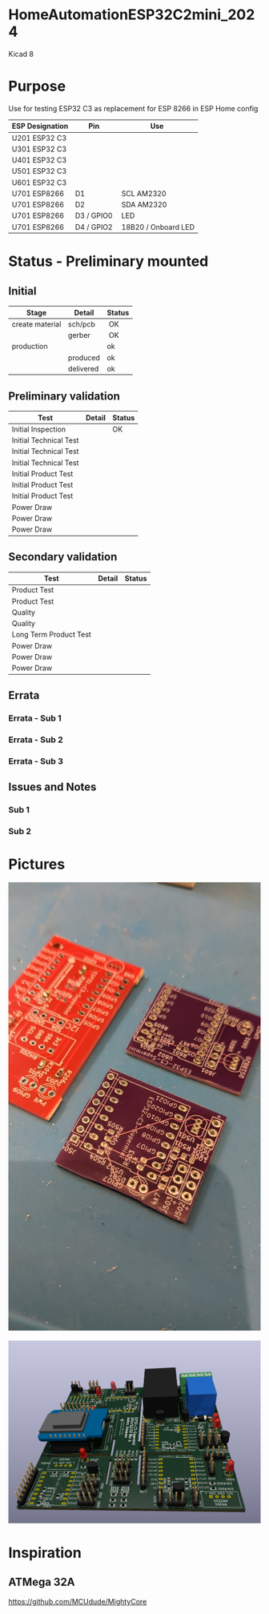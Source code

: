 # HomeAutomationESP32C2mini_2024
 Kicad 8

# Purpose
Use for testing ESP32 C3 as replacement for ESP 8266 in ESP Home config

| ESP Designation  | Pin | Use |
| ------------- | ------------- | ------------- |
| U201 ESP32 C3 |  |   |
| U301 ESP32 C3 |  |   |
| U401 ESP32 C3 |  |   |
| U501 ESP32 C3 |  |   |
| U601 ESP32 C3 |  |   |
| U701 ESP8266 | D1 | SCL AM2320 |
| U701 ESP8266 | D2 | SDA AM2320 |
| U701 ESP8266 | D3 / GPIO0| LED |
| U701 ESP8266 | D4 / GPIO2| 18B20 / Onboard LED|

# Status - Preliminary mounted
## Initial 
| Stage  | Detail | Status |
| ------------- | ------------- | ------------- |
| create material  | sch/pcb | OK  |
| | gerber | OK |
| production  |   | ok |
|  | produced | ok |
|  | delivered | ok |
## Preliminary validation
| Test  | Detail | Status |
| ------------- | ------------- | ------------- |
| Initial Inspection | | OK |
| Initial Technical Test |  |  |
| Initial Technical Test |  |  |
| Initial Technical Test |  |  |
| Initial Product Test |  |  |
| Initial Product Test |  |  |
| Initial Product Test |  |  |
| Power Draw |  |  |
| Power Draw |  |  |
| Power Draw |  |  |

## Secondary validation
| Test  | Detail | Status |
| ------------- | ------------- |------------- |
| Product Test |  | |
| Product Test |  |  |
| Quality | | |
| Quality | | |
| Long Term Product Test |  |  |
| Power Draw |  |  |
| Power Draw |  |  |
| Power Draw |  |  |

## Errata
### Errata - Sub 1
### Errata - Sub 2
### Errata - Sub 3

## Issues and Notes
### Sub 1
### Sub 2

# Pictures
![](ESP32C3_U502_U602_Board.jpg)
![]()
![]()
![]()
![](HomeAutomationESP32C2mini_2024.jpg)


# Inspiration
## ATMega 32A
https://github.com/MCUdude/MightyCore
